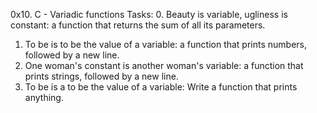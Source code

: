 0x10. C - Variadic functions
Tasks:
0. Beauty is variable, ugliness is constant: a function that returns the sum of all its parameters.
1. To be is to be the value of a variable: a function that prints numbers, followed by a new line.
2. One woman's constant is another woman's variable: a function that prints strings, followed by a new line.
3. To be is a to be the value of a variable: Write a function that prints anything.
